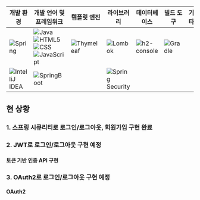 |개발 환경|개발 언어 및 프레임워크|템플릿 엔진|라이브러리| 데이터베이스                                                        |빌드 도구|기타|
|---|---|---|---|---------------------------------------------------------------|---|---|
|![Spring](https://img.shields.io/badge/STS4-6DB33F?style=flat-square&logo=Spring&logoColor=black)|![Java](https://img.shields.io/badge/Java-007396?style=flat-square&logo=Java&logoColor=white) ![HTML5](https://img.shields.io/badge/HTML5-E34F26?style=flat-square&logo=HTML5&logoColor=white) ![CSS](https://img.shields.io/badge/CSS3-1572B6?style=flat-square&logo=CSS3&logoColor=white) ![JavaScript](https://img.shields.io/badge/JavaScript-F7DF1E?style=flat-square&logo=JavaScript&logoColor=black)|![Thymeleaf](https://img.shields.io/badge/Thymeleaf-005F0F?style=flat-square&logo=Thymeleaf&logoColor=white)|![Lombok](https://img.shields.io/badge/Lombok-red?style=flat-square&logo=Lombok&logoColor=white)| ![h2-console](https://img.shields.io/badge/-h2--console-blue) |![Gradle](https://img.shields.io/badge/Gradle-02303A?style=flat-square&logo=Gradle&logoColor=white)|
|![IntelliJ IDEA](https://img.shields.io/badge/IntelliJ-yellow?style=flat-square&logo=IntelliJIDEA&logoColor=black)|![SpringBoot](https://img.shields.io/badge/SpringBoot-6DB33F?style=flat-square&logo=SpringBoot&logoColor=black)||![Spring Security](https://img.shields.io/badge/SpringSecurity-6DB33F?style=flat-square&logo=SpringSecurity&logoColor=black) |                                                               ||


## 현 상황
### 1. 스프링 시큐리티로 로그인/로그아웃, 회원가입 구현 완료
### 2. JWT로 로그인/로그아웃 구현 예정
#### 토큰 기반 인증 API 구현
### 3. OAuth2로 로그인/로그아웃 구현 예정
#### OAuth2
